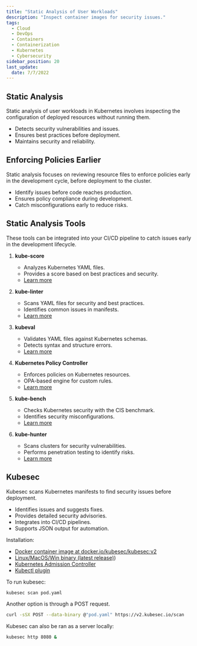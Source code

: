```yaml
---
title: "Static Analysis of User Workloads"
description: "Inspect container images for security issues."
tags:
  - Cloud
  - DevOps
  - Containers
  - Containerization
  - Kubernetes
  - Cybersecurity
sidebar_position: 20
last_update:
  date: 7/7/2022
---
```




## Static Analysis

Static analysis of user workloads in Kubernetes involves inspecting the configuration of deployed resources without running them.

- Detects security vulnerabilities and issues.
- Ensures best practices before deployment.
- Maintains security and reliability.


## Enforcing Policies Earlier

Static analysis focuses on reviewing resource files to enforce policies early in the development cycle, before deployment to the cluster.

- Identify issues before code reaches production.
- Ensures policy compliance during development.
- Catch misconfigurations early to reduce risks.


## Static Analysis Tools

These tools can be integrated into your CI/CD pipeline to catch issues early in the development lifecycle.

1. **kube-score**  
   - Analyzes Kubernetes YAML files.  
   - Provides a score based on best practices and security.  
   - [Learn more](https://github.com/zegl/kube-score)

2. **kube-linter**  
   - Scans YAML files for security and best practices.  
   - Identifies common issues in manifests.  
   - [Learn more](https://github.com/stackrox/kube-linter)

3. **kubeval**  
   - Validates YAML files against Kubernetes schemas.  
   - Detects syntax and structure errors.  
   - [Learn more](https://github.com/instrumenta/kubeval)

4. **Kubernetes Policy Controller**  
   - Enforces policies on Kubernetes resources.  
   - OPA-based engine for custom rules.  
   - [Learn more](https://github.com/open-policy-agent/gatekeeper)

5. **kube-bench**  
   - Checks Kubernetes security with the CIS benchmark.  
   - Identifies security misconfigurations.  
   - [Learn more](https://github.com/aquasecurity/kube-bench)

6. **kube-hunter**  
   - Scans clusters for security vulnerabilities.  
   - Performs penetration testing to identify risks.  
   - [Learn more](https://github.com/aquasecurity/kube-hunter)


## Kubesec 

Kubesec scans Kubernetes manifests to find security issues before deployment.

- Identifies issues and suggests fixes.  
- Provides detailed security advisories.  
- Integrates into CI/CD pipelines.  
- Supports JSON output for automation.

Installation:

- [Docker container image at docker.io/kubesec/kubesec:v2](https://hub.docker.com/r/kubesec/kubesec/tags)
- [Linux/MacOS/Win binary (latest release)](https://github.com/controlplaneio/kubesec/releases))
- [Kubernetes Admission Controller](https://github.com/stefanprodan/kubesec-webhook)
- [Kubectl plugin](https://github.com/stefanprodan/kubectl-kubesec)

To run kubesec:

```bash
kubesec scan pod.yaml 
```

Another option is through a POST request.

```bash
curl -sSX POST --data-binary @"pod.yaml" https://v2.kubesec.io/scan
```

Kubesec can also be ran as a server locally:

```bash
kubesec http 8080 & 
```

 

 
